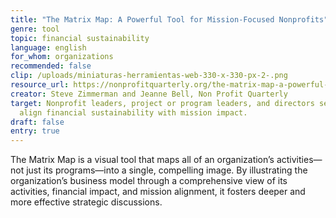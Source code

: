 ```yaml
---
title: "The Matrix Map: A Powerful Tool for Mission-Focused Nonprofits"
genre: tool
topic: financial sustainability
language: english
for_whom: organizations
recommended: false
clip: /uploads/miniaturas-herramientas-web-330-x-330-px-2-.png
resource_url: https://nonprofitquarterly.org/the-matrix-map-a-powerful-tool-for-mission-focused-nonprofits/
creator: Steve Zimmerman and Jeanne Bell, Non Profit Quarterly
target: Nonprofit leaders, project or program leaders, and directors seeking to
  align financial sustainability with mission impact.
draft: false
entry: true
---
```

The Matrix Map is a visual tool that maps all of an organization’s activities—not just its programs—into a single, compelling image. By illustrating the organization’s business model through a comprehensive view of its activities, financial impact, and mission alignment, it fosters deeper and more effective strategic discussions.